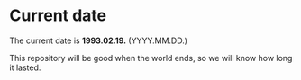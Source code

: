 # Current date

The current date is **1993.02.19.** (YYYY.MM.DD.)

This repository will be good when the world ends, so we will know how long it lasted.